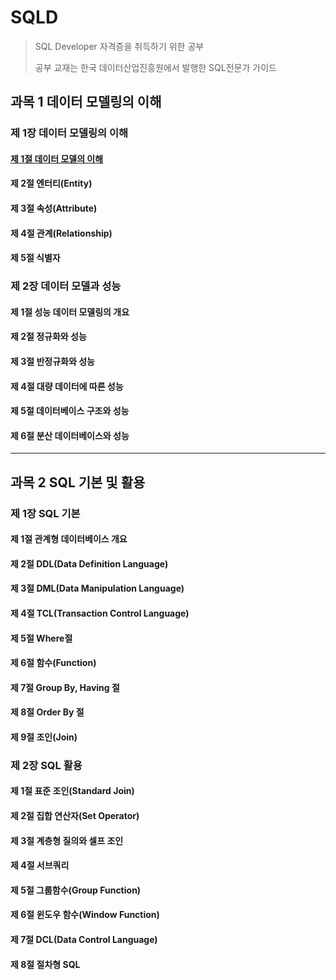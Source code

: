 # SQLD

> SQL Developer 자격증을 취득하기 위한 공부
>
> 공부 교재는 한국 데이터산업진흥원에서 발행한 SQL전문가 가이드

## 과목 1 데이터 모델링의 이해

### 제 1장 데이터 모델링의 이해

#### [제 1절 데이터 모델의 이해](Section_1.md)

#### 제 2절 엔터티(Entity)

#### 제 3절 속성(Attribute)

#### 제 4절 관계(Relationship)

#### 제 5절 식별자

### 제 2장 데이터 모델과 성능

#### 제 1절 성능 데이터 모델링의 개요

#### 제 2절 정규화와 성능

#### 제 3절 반정규화와 성능

#### 제 4절 대량 데이터에 따른 성능

#### 제 5절 데이터베이스 구조와 성능

#### 제 6절 분산 데이터베이스와 성능

------

## 과목 2 SQL 기본 및 활용

### 제 1장 SQL 기본

#### 제 1절 관계형 데이터베이스 개요

#### 제 2절 DDL(Data Definition Language)

#### 제 3절 DML(Data Manipulation Language)

#### 제 4절 TCL(Transaction Control Language)

#### 제 5절 Where절

#### 제 6절 함수(Function)

#### 제 7절 Group By, Having 절

#### 제 8절 Order By 절

#### 제 9절 조인(Join)

### 제 2장 SQL 활용

#### 제 1절 표준 조인(Standard Join)

#### 제 2절 집합 연산자(Set Operator)

#### 제 3절 계층형 질의와 셀프 조인

#### 제 4절 서브쿼리

#### 제 5절 그룹함수(Group Function)

#### 제 6절 윈도우 함수(Window Function)

#### 제 7절 DCL(Data Control Language)

#### 제 8절 절차형 SQL